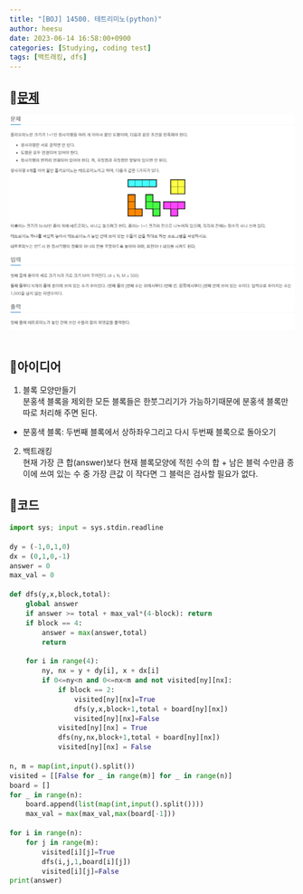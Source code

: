 ```yaml
---
title: "[BOJ] 14500. 테트리미노(python)"
author: heesu
date: 2023-06-14 16:58:00+0900
categories: [Studying, coding test]
tags: [백트래킹, dfs]
---
```

## 📌[문제](https://www.acmicpc.net/problem/14500)
![Alt text](https://raw.githubusercontent.com/skagmltn7/practice_coding_test/32cc91890f4df764e5700bc4ad585cac1edcc99e/BOJ/img/problem_14500.PNG)
<br><br>

## 💪아이디어<br>
1. 블록 모양만들기<br>
분홍색 블록을 제외한 모든 블록들은 한붓그리기가 가능하기때문에 분홍색 블록만 따로 처리해 주면 된다.<br>
- 분홍색 블록: 두번째 블록에서 상하좌우그리고 다시 두번째 블록으로 돌아오기<br>

2. 백트래킹<br>
현재 가장 큰 합(answer)보다 현재 블록모양에 적힌 수의 합 + 남은 블럭 수만큼 종이에 쓰여 있는 수 중 가장 큰값 이 작다면 그 블럭은 검사할 필요가 없다.<br>

## 🥂코드

```python
import sys; input = sys.stdin.readline

dy = (-1,0,1,0)
dx = (0,1,0,-1)
answer = 0
max_val = 0

def dfs(y,x,block,total):
    global answer
    if answer >= total + max_val*(4-block): return
    if block == 4:
        answer = max(answer,total)
        return

    for i in range(4):
        ny, nx = y + dy[i], x + dx[i]
        if 0<=ny<n and 0<=nx<m and not visited[ny][nx]:
            if block == 2:
                visited[ny][nx]=True
                dfs(y,x,block+1,total + board[ny][nx])
                visited[ny][nx]=False
            visited[ny][nx] = True
            dfs(ny,nx,block+1,total + board[ny][nx])
            visited[ny][nx] = False

n, m = map(int,input().split())
visited = [[False for _ in range(m)] for _ in range(n)]
board = []
for _ in range(n):
    board.append(list(map(int,input().split())))
    max_val = max(max_val,max(board[-1]))

for i in range(n):
    for j in range(m):
        visited[i][j]=True
        dfs(i,j,1,board[i][j])
        visited[i][j]=False
print(answer)
```